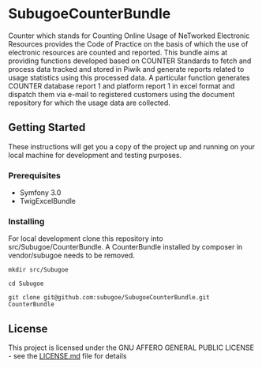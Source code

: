 # SubugoeCounterBundle

Counter which stands for Counting Online Usage of NeTworked Electronic Resources provides the Code of Practice on the basis of which the use of electronic resources are counted and reported. This bundle aims at providing functions developed based on COUNTER Standards to fetch and process data tracked and stored in Piwik and generate reports related to usage statistics using this processed data. A particular function generates COUNTER database report 1 and platform report 1 in excel format and dispatch them via e-mail to registered customers using the document repository for which the usage data are collected. 
## Getting Started

These instructions will get you a copy of the project up and running on your local machine for development and testing purposes.

### Prerequisites

* Symfony 3.0
* TwigExcelBundle

### Installing

For local development clone this repository into src/Subugoe/CounterBundle. A CounterBundle installed by composer in vendor/subugoe needs to be removed.

```mkdir src/Subugoe```

```cd Subugoe```

```git clone git@github.com:subugoe/SubugoeCounterBundle.git CounterBundle```

## License

This project is licensed under the GNU AFFERO GENERAL PUBLIC LICENSE - see the [LICENSE.md](LICENSE.md) file for details
